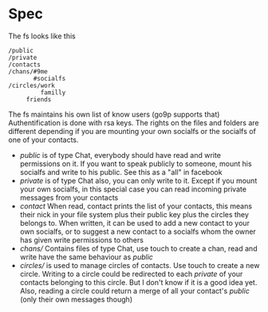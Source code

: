 Spec
====

The fs looks like this

    /public
    /private
    /contacts
    /chans/#9me
           #socialfs
    /circles/work
             familly
  	     friends
    

The fs maintains his own list of know users (go9p supports that)
Authentification is done with rsa keys.
The rights on the files and folders are different depending if you are mounting your own socialfs or the socialfs of one of your contacts.

 * _public_ is of type Chat, everybody should have read and write permissions on it. If you want to speak publicly to someone, mount his socialfs and write to his public. See this as a "all" in facebook
 * _private_ is of type Chat also, you can only write to it. Except if you mount your own socialfs, in this special case you can read incoming private messages from your contacts
 * _contact_ When read, contact prints the list of your contacts, this means their nick in your file system plus their public key plus the circles they belongs to. When written, it can be used to add a new contact to your own socialfs, or to suggest a new contact to a socialfs whom the owner has given write permissions to others
 * _chans/_ Contains files of type Chat, use touch to create a chan, read and write have the same behaviour as _public_
 * _circles/_ is used to manage circles of contacts. Use touch to create a new circle. Writing to a circle could be redirected to each _private_ of your contacts belonging to this circle. But I don't know if it is a good idea yet. Also, reading a circle could return a merge of all your contact's _public_ (only their own messages though)

